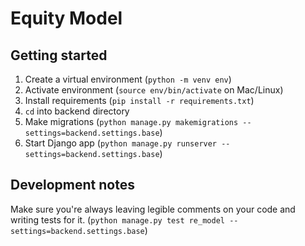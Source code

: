 # Equity Model



## Getting started
1. Create a virtual environment (`python -m venv env`)
2. Activate environment (`source env/bin/activate` on Mac/Linux)
3. Install requirements (`pip install -r requirements.txt`)
4. `cd` into backend directory
5. Make migrations (`python manage.py makemigrations --settings=backend.settings.base`)
6. Start Django app (`python manage.py runserver --settings=backend.settings.base`)


## Development notes
Make sure you're always leaving legible comments on your code and writing tests for
it. (`python manage.py test re_model --settings=backend.settings.base`)
